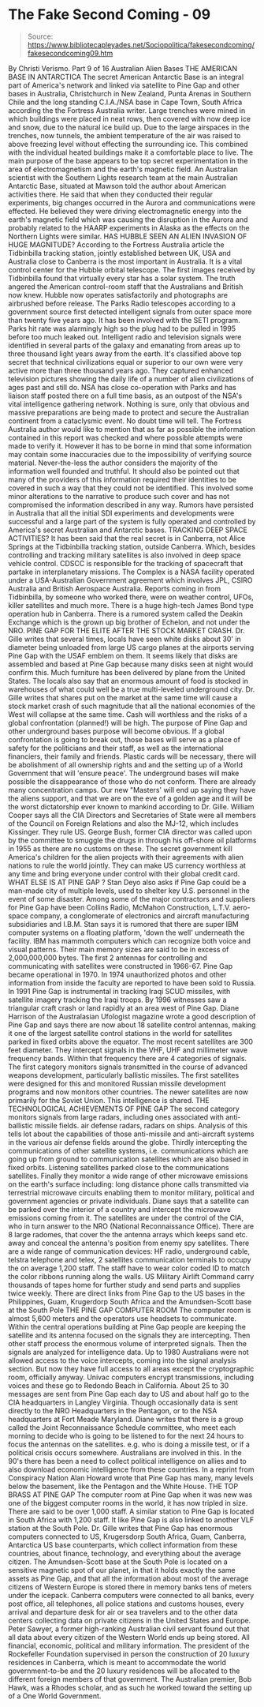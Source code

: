 # The Fake Second Coming - 09

> Source: https://www.bibliotecapleyades.net/Sociopolitica/fakesecondcoming/fakesecondcoming09.htm

By Christi Verismo.
Part 9 of 16
Australian Alien Bases
THE AMERICAN BASE IN
ANTARCTICA
The secret American Antarctic Base is an integral part of America's network
and linked via satellite to Pine Gap and other bases in Australia,
Christchurch in New Zealand, Punta Arenas in Southern Chile and the long
standing C.I.A./NSA base in Cape Town, South Africa according the the
Fortress Australia writer.
Large trenches were mined in which buildings were placed in neat rows, then covered with now deep ice and snow, due to the natural ice build up. Due to the large airspaces in the trenches, now tunnels, the ambient temperature of the air was raised to above freezing level without effecting the surrounding ice. This combined with the individual heated buildings make it a comfortable place to live.
The main purpose of the base appears to be top secret experimentation in the area of electromagnetism and the earth's magnetic field. An Australian scientist with the Southern Lights research team at the main Australian Antarctic Base, situated at Mawson told the author about American activities there. He said that when they conducted their regular experiments, big changes occurred in the Aurora and communications were effected.
He believed they were driving electromagnetic energy into the
earth's magnetic field which was causing the disruption in the Aurora and
probably related to the HAARP experiments in Alaska as the effects on the
Northern Lights were similar.
HAS HUBBLE SEEN AN ALIEN INVASION OF HUGE MAGNITUDE?
According to the Fortress Australia article the Tidbinbilla tracking
station, jointly established between UK, USA and Australia close to Canberra
is the most important in Australia. It is a vital control center for the
Hubble orbital telescope. The first images received by Tidbinbilla found
that virtually every star has a solar system. The truth angered the American
control-room staff that the Australians and British now knew.
Hubble now operates satisfactorily and photographs are airbrushed before release. The Parks Radio telescopes according to a government source first detected intelligent signals from outer space more than twenty five years ago. It has been involved with the SETI program. Parks hit rate was alarmingly high so the plug had to be pulled in 1995 before too much leaked out. Intelligent radio and television signals were identified in several parts of the galaxy and emanating from areas up to three thousand light years away from the earth.
It's classified above top secret that technical civilizations equal or superior to our own were very active more than three thousand years ago. They captured enhanced television pictures showing the daily life of a number of alien civilizations of ages past and still do. NSA has close co-operation with Parks and has liaison staff posted there on a full time basis, as an outpost of the NSA's vital intelligence gathering network. Nothing is sure, only that obvious and massive preparations are being made to protect and secure the Australian continent from a cataclysmic event. No doubt time will tell.
The Fortress Australia author would like to mention that as far as possible the information contained in this report was checked and where possible attempts were made to verify it. However it has to be borne in mind that some information may contain some inaccuracies due to the impossibility of verifying source material. Never-the-less the author considers the majority of the information well founded and truthful.
It
should also be pointed out that many of the providers of this information
required their identities to be covered in such a way that they could not be
identified. This involved some minor alterations to the narrative to produce
such cover and has not compromised the information described in any way. Rumors have persisted in Australia that all the initial SDI experiments and
developments were successful and a large part of the system is fully
operated and controlled by America's secret Australian and Antarctic bases.
TRACKING DEEP SPACE ACTIVITIES?
It has been said that the real secret is in Canberra, not Alice Springs at
the Tidbinbilla tracking station, outside Canberra. Which, besides
controlling and tracking military satellites is also involved in deep space
vehicle control. CDSCC is responsible for the tracking of spacecraft that
partake in interplanetary missions.
The Complex is a NASA facility operated under a USA-Australian Government agreement which involves JPL, CSIRO Australia and British Aerospace Australia. Reports coming in from Tidbinbilla, by someone who worked there, were on weather control, UFOs, killer satellites and much more. There is a huge high-tech James Bond type operation hub in Canberra.
There is a rumored system called the
Deakin
Exchange which is the grown up big brother of
Echelon, and not under the NRO.
PINE GAP FOR THE ELITE AFTER THE STOCK MARKET CRASH.
Dr. Gille writes that several times, locals have seen white disks about 30'
in diameter being unloaded from large US cargo planes at the airports
serving Pine Gap with the USAF emblem on them. It seems likely that disks
are assembled and based at Pine Gap because many disks seen at night would
confirm this. Much furniture has been delivered by plane from the United
States.
The locals also say that an enormous amount of food is stocked in warehouses of what could well be a true multi-leveled underground city. Dr. Gille writes that shares put on the market at the same time will cause a stock market crash of such magnitude that all the national economies of the West will collapse at the same time. Cash will worthless and the risks of a global confrontation (planned!) will be high.
The purpose of Pine Gap and other underground bases purpose will become obvious. If a global confrontation is going to break out, those bases will serve as a place of safety for the politicians and their staff, as well as the international financiers, their family and friends. Plastic cards will be necessary, there will be abolishment of all ownership rights and and the setting up of a World Government that will 'ensure peace'. The underground bases will make possible the disappearance of those who do not conform.
There are already many concentration camps. Our new "Masters' will end up saying they have the aliens support, and that we are on the eve of a golden age and it will be the worst dictatorship ever known to mankind according to Dr. Gille. William Cooper says all the CIA Directors and Secretaries of State were all members of the Council on Foreign Relations and also the MJ-12, which includes Kissinger.
They rule US. George Bush, former CIA director was called upon by
the committee to smuggle the drugs in through his off-shore oil platforms
in
1955 as there are no customs on these. The secret government kill America's
children for the alien projects with their agreements with alien nations to
rule the world jointly. They can make US currency worthless at any time and
bring everyone under control with their global credit card.
WHAT ELSE IS AT PINE GAP ?
Stan Deyo also asks if Pine Gap could be a man-made city of multiple levels,
used to shelter key U.S. personnel in the event of some disaster. Among some
of the major contractors and suppliers for Pine Gap have been Collins Radio,
McMahon Construction, L.T.V. aero-space company, a conglomerate of
electronics and aircraft manufacturing subsidiaries and I.B.M.
Stan says it is rumored that there are super IBM computer systems on a floating platform, 'down the well' underneath the facility. IBM has mammoth computers which can recognize both voice and visual patterns. Their main memory sizes are said to be in excess of 2,000,000,000 bytes. The first 2 antennas for controlling and communicating with satellites were constructed in 1966-67. Pine Gap became operational in 1970. In 1974 unauthorized photos and other information from inside the faculty are reported to have been sold to Russia.
In 1991 Pine Gap is instrumental in tracking Iraqi SCUD missiles, with satellite imagery tracking the Iraqi troops. By 1996 witnesses saw a triangular craft crash or land rapidly at an area west of Pine Gap. Diane Harrison of the Australasian Ufologist magazine wrote a good description of Pine Gap and says there are now about 18 satellite control antennas, making it one of the largest satellite control stations in the world for satellites parked in fixed orbits above the equator.
The most recent satellites are 300 feet diameter. They intercept signals in the VHF, UHF and millimeter wave frequency bands. Within that frequency there are 4 categories of signals. The first category monitors signals transmitted in the course of advanced weapons development, particularly ballistic missiles.
The first satellites
were designed for this and monitored Russian missile development programs
and now monitors other countries. The newer satellites are now primarily for
the Soviet Union. This intelligence is shared.
THE TECHNOLOGICAL ACHIEVEMENTS OF PINE GAP
The second category monitors signals from large radars, including ones
associated with anti-ballistic missile fields. air defense radars, radars on
ships. Analysis of this tells lot about the capabilities of those
anti-missile and anti-aircraft systems in the various air defense fields
around the globe. Thirdly intercepting the communications of other satellite
systems, i.e. communications which are going up from ground to communication
satellites which are also based in fixed orbits.
Listening satellites parked close to the communications satellites. Finally they monitor a wide range of other microwave emissions on the earth's surface including: long distance phone calls transmitted via terrestrial microwave circuits enabling them to monitor military, political and government agencies or private individuals.
Diane says that a satellite can be parked over the interior of a country and intercept the microwave emissions coming from it. The satellites are under the control of the CIA, who in turn answer to the NRO (National Reconnaissance Office).
There are 8 large radomes, that cover the the antenna arrays which keeps sand etc. away and conceal the antenna's position from enemy spy satellites. There are a wide range of communication devices: HF radio, underground cable, telstra telephone and telex, 2 satellites communication terminals to occupy the on average 1,200 staff. The staff have to wear color coded ID to match the color ribbons running along the walls.
US Military Airlift Command carry thousands of tapes home for further study
and send parts and supplies twice weekly. There are direct links from Pine
Gap to the US bases in the Philippines, Guam, Krugerdorp South Africa and
the
Amundsen-Scott base at the South Pole
THE PINE GAP COMPUTER ROOM
The computer room is almost 5,600 meters and the operators use headsets to
communicate. Within the central operations building at Pine Gap people are
keeping the satellite and its antenna focused on the signals they are
intercepting. Then other staff process the enormous volume of interpreted
signals. Then the signals are analyzed for intelligence data.
Up to 1980 Australians were not allowed access to the voice intercepts, coming into the signal analysis section. But now they have full access to all areas except the cryptographic room, officially anyway. Univac computers encrypt transmissions, including voices and these go to Redondo Beach in California. About 25 to 30 messages are sent from Pine Gap each day to US and about half go to the CIA headquarters in Langley Virginia.
Though occasionally data is sent directly to the NRO Headquarters in the Pentagon, or to the NSA headquarters at Fort Meade Maryland. Diane writes that there is a group called the Joint Reconnaissance Schedule committee, who meet each morning to decide who is going to be listened to for the next 24 hours to focus the antennas on the satellites. e.g. who is doing a missile test, or if a political crisis occurs somewhere.
Australians are involved in this. In the
90's there has been a need to collect political intelligence on allies and
to also download economic intelligence from these countries. In a reprint
from Conspiracy Nation Alan Howard wrote that Pine Gap has many, many levels
below the basement, like the Pentagon and the White House.
THE TOP BRASS AT PINE GAP
The computer room at Pine Gap when it was new was one of the biggest
computer rooms in the world, it has now tripled in size. There are said to
be over 1,000 staff. A similar station to Pine Gap is located in South
Africa with 1,200 staff. It like Pine Gap is also linked to another VLF
station at the South Pole.
Dr. Gille writes that Pine Gap has enormous computers connected to US, Krugersdorp South Africa, Guam, Canberra, Antarctica US base counterparts, which collect information from these countries, about finance, technology, and everything about the average citizen.
The Amundsen-Scott base at the South Pole is located on a sensitive magnetic spot of our planet, in that it holds exactly the same assets as Pine Gap, and that all the information about most of the average citizens of Western Europe is stored there in memory banks tens of meters under the icepack. Canberra computers were connected to all banks, every post office, all telephones, all police stations and customs houses, every arrival and departure desk for air or sea travelers and to the other data centers collecting data on private citizens in the United States and Europe.
Peter Sawyer, a former high-ranking Australian civil servant found out that all data about every citizen of the Western World ends up being stored. All financial, economic, political and military information. The president of the Rockefeller Foundation supervised in person the construction of 20 luxury residences in Canberra, which is meant to accommodate the world government-to-be and the 20 luxury residences will be allocated to the different foreign members of that government.
The Australian premier, Bob Hawk, was a Rhodes scholar, and as such he worked toward the setting up of a One World Government.
